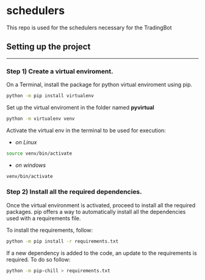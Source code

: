 # schedulers
This repo is used for the schedulers necessary for the TradingBot 

## Setting up the project
---
### **Step 1) Create a virtual enviroment.**
On a Terminal, install the package for python virtual enviroment using pip.
```bash
python -m pip install virtualenv
```

Set up the virtual enviroment in the folder named **pyvirtual**
```bash
python -m virtualenv venv
```
Activate the virtual env in the terminal to be used for execution:

- *on Linux*
```bash
source venv/bin/activate
```
* *on windows*
```bash
venv/bin/activate
```

### **Step 2) Install all the required dependencies.**
Once the virtual environment is activated, proceed to install all the required packages. pip offers a way to automatically install all the dependencies used with a requirements file.

To install the requirements, follow:
```bash
python -m pip install -r requirements.txt
```

If a new dependency is added to the code, an update to the requirements is required. To do so follow:
```bash
python -m pip-chill > requirements.txt
```